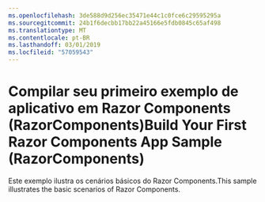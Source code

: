 ```yaml
---
ms.openlocfilehash: 3de588d9d256ec35471e44c1c0fce6c29595295a
ms.sourcegitcommit: 24b1f6decbb17bb22a45166e5fdb0845c65af498
ms.translationtype: MT
ms.contentlocale: pt-BR
ms.lasthandoff: 03/01/2019
ms.locfileid: "57059543"
---
```

# <a name="build-your-first-razor-components-app-sample-razorcomponents"></a><span data-ttu-id="89ee3-101">Compilar seu primeiro exemplo de aplicativo em Razor Components (RazorComponents)</span><span class="sxs-lookup"><span data-stu-id="89ee3-101">Build Your First Razor Components App Sample (RazorComponents)</span></span>

<span data-ttu-id="89ee3-102">Este exemplo ilustra os cenários básicos do Razor Components.</span><span class="sxs-lookup"><span data-stu-id="89ee3-102">This sample illustrates the basic scenarios of Razor Components.</span></span>
